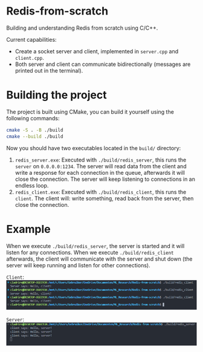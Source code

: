 # Redis-from-scratch
Building and understanding Redis from scratch using C/C++.

Current capabilities:
- Create a socket server and client, implemented in `server.cpp` and `client.cpp`.
- Both server and client can communicate bidirectionally (messages are printed out in the terminal).
 
# Building the project
The project is built using CMake, you can build it yourself using the following commands:
```sh
cmake -S . -B ./build
cmake --build ./build
```

Now you should have two executables located in the `build/` directory:
1) `redis_server.exe`: Executed with `./build/redis_server`, this runs the `server` on `0.0.0.0:1234`. The server will read data from the client and write a response for each connection in the queue, afterwards it will close the connection. The server will keep listening to connections in an endless loop.
2) `redis_client.exe`: Executed with `./build/redis_client`, this runs the `client`. The client will: write something, read back from the server, then close the connection.

# Example
When we execute `./build/redis_server`, the server is started and it will listen for any connections. When we execute `./build/redis_client` afterwards, the client will communicate with the server and shut down (the server will keep running and listen for other connections).

`Client`:
![client example](readme_img/client_example.PNG)

`Server`:
![server example](readme_img/server_example.PNG)

